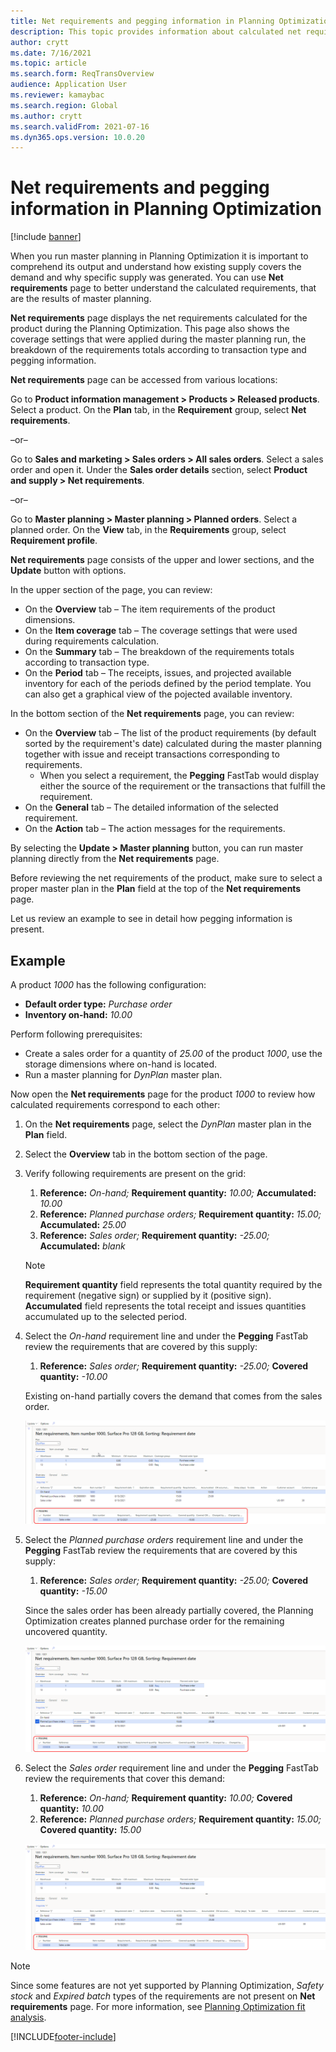 ```yaml
---
title: Net requirements and pegging information in Planning Optimization
description: This topic provides information about calculated net requirements and pegging information in Planning Optimization.
author: crytt
ms.date: 7/16/2021
ms.topic: article
ms.search.form: ReqTransOverview
audience: Application User
ms.reviewer: kamaybac
ms.search.region: Global
ms.author: crytt
ms.search.validFrom: 2021-07-16
ms.dyn365.ops.version: 10.0.20
---
```


# Net requirements and pegging information in Planning Optimization

[!include [banner](../../includes/banner.md)]

When you run master planning in Planning Optimization it is important to comprehend its output and understand how existing supply covers the demand and why specific supply was generated. You can use **Net requirements** page to better understand the calculated requirements, that are the results of master planning.

**Net requirements** page displays the net requirements calculated for the product during the Planning Optimization. This page also shows the coverage settings that were applied during the master planning run, the breakdown of the requirements totals according to transaction type and pegging information.

**Net requirements** page can be accessed from various locations:

Go to **Product information management > Products > Released products**. Select a product. On the **Plan** tab, in the **Requirement** group, select **Net requirements**.

–or– 
 
Go to **Sales and marketing > Sales orders > All sales orders**. Select a sales order and open it. Under the **Sales order details** section, select **Product and supply > Net requirements**.
 
–or–
 
Go to **Master planning > Master planning > Planned orders**. Select a planned order. On the **View** tab, in the **Requirements** group, select **Requirement profile**.

**Net requirements** page consists of the upper and lower sections, and the **Update** button with options. 

In the upper section of the page, you can review:

- On the **Overview** tab – The item requirements of the product dimensions.
- On the **Item coverage** tab – The coverage settings that were used during requirements calculation.
- On the **Summary** tab – The breakdown of the requirements totals according to transaction type.
- On the **Period** tab – The receipts, issues, and projected available inventory for each of the periods defined by the period template. You can also get a graphical view of the pojected available inventory.

In the bottom section of the **Net requirements** page, you can review:

- On the **Overview** tab – The list of the product requirements (by default sorted by the requirement's date) calculated during the master planning together with issue and receipt transactions corresponding to requirements. 
    - When you select a requirement, the **Pegging** FastTab would display either the source of the requirement or the transactions that fulfill the requirement.
- On the **General** tab – The detailed information of the selected requirement.
- On the **Action** tab – The action messages for the requirements.

By selecting the **Update > Master planning** button, you can run master planning directly from the **Net requirements** page.

Before reviewing the net requirements of the product, make sure to select a proper master plan in the **Plan** field at the top of the **Net requirements** page.
 
Let us review an example to see in detail how pegging information is present.

## Example

A product *1000* has the following configuration:

- **Default order type:** *Purchase order*
- **Inventory on-hand:** *10.00*

Perform following prerequisites:
 
- Create a sales order for a quantity of *25.00* of the product *1000*, use the storage dimensions where on-hand is located.
- Run a master planning for *DynPlan* master plan.

Now open the **Net requirements** page for the product *1000* to review how calculated requirements correspond to each other:

1. On the **Net requirements** page, select the *DynPlan* master plan in the **Plan** field.
1. Select the **Overview** tab in the bottom section of the page.
1. Verify following requirements are present on the grid:

    1. **Reference:** *On-hand;* **Requirement quantity:** *10.00;* **Accumulated:** *10.00*
    1. **Reference:** *Planned purchase orders;* **Requirement quantity:** *15.00;* **Accumulated:** *25.00*
    1. **Reference:** *Sales order;* **Requirement quantity:** *-25.00;* **Accumulated:** *blank*

    > [!NOTE]
    > **Requirement quantity** field represents the total quantity required by the requirement (negative sign) or supplied by it (positive sign). **Accumulated** field represents the total receipt and issues quantities accumulated up to the selected period. 

1. Select the *On-hand* requirement line and under the **Pegging** FastTab review the requirements that are covered by this supply:

    1. **Reference:** *Sales order;* **Requirement quantity:** *-25.00;* **Covered quantity:** *-10.00*

    Existing on-hand partially covers the demand that comes from the sales order.

    ![Pegging information for the on-hand.](./media/pegging-on-hand.png "Pegging information for the on-hand")

1. Select the *Planned purchase orders* requirement line and under the **Pegging** FastTab review the requirements that are covered by this supply:

    1. **Reference:** *Sales order;* **Requirement quantity:** *-25.00;* **Covered quantity:** *-15.00*

    Since the sales order has been already partially covered, the Planning Optimization creates planned purchase order for the remaining uncovered quantity.

    ![Pegging information for the planned purchase order.](./media/pegging-planned-purchase-order.png "Pegging information for the planned purchase order")

1. Select the *Sales order* requirement line and under the **Pegging** FastTab review the requirements that cover this demand:

    1. **Reference:** *On-hand;* **Requirement quantity:** *10.00;* **Covered quantity:** *10.00*
    1. **Reference:** *Planned purchase orders;* **Requirement quantity:** *15.00;* **Covered quantity:** *15.00*

    ![Pegging information for the sales order.](./media/pegging-planned-purchase-order.png "Pegging information for the sales order")

> [!NOTE]
> Since some features are not yet supported by Planning Optimization, *Safety stock* and *Expired batch* types of the requirements are not present on **Net requirements** page. For more information, see [Planning Optimization fit analysis](planning-optimization-fit-analysis.md). 


[!INCLUDE[footer-include](../../../includes/footer-banner.md)]